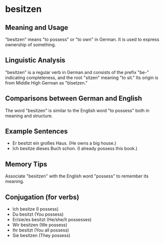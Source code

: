 # besitzen
## Meaning and Usage
"besitzen" means "to possess" or "to own" in German. It is used to express ownership of something.

## Linguistic Analysis
"besitzen" is a regular verb in German and consists of the prefix "be-" indicating completeness, and the root "sitzen" meaning "to sit." Its origin is from Middle High German as "bīsetzen."

## Comparisons between German and English
The word "besitzen" is similar to the English word "to possess" both in meaning and structure.

## Example Sentences
- Er besitzt ein großes Haus. (He owns a big house.)
- Ich besitze dieses Buch schon. (I already possess this book.)

## Memory Tips
Associate "besitzen" with the English word "possess" to remember its meaning.

## Conjugation (for verbs)
- Ich besitze (I possess)
- Du besitzt (You possess)
- Er/sie/es besitzt (He/she/it possesses)
- Wir besitzen (We possess)
- Ihr besitzt (You all possess)
- Sie besitzen (They possess)